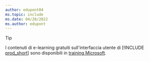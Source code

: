 ```yaml
---
author: edupont04
ms.topic: include
ms.date: 04/28/2022
ms.author: edupont
---
```

> [!TIP]
> I contenuti di e-learning gratuiti sull'interfaccia utente di [!INCLUDE [prod_short](prod_short.md)] sono disponibili in [training Microsoft](/training/dynamics365/business-central?WT.mc_id=dyn365bc_landingpage-docs).
